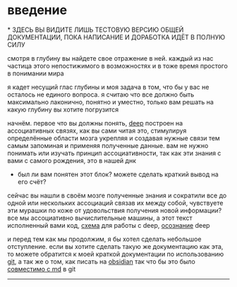 # введение
\* ЗДЕСЬ ВЫ ВИДИТЕ ЛИШЬ ТЕСТОВУЮ ВЕРСИЮ ОБЩЕЙ ДОКУМЕНТАЦИИ, ПОКА НАПИСАНИЕ И ДОРАБОТКА ИДЁТ В ПОЛНУЮ СИЛУ

смотря в глубину вы найдете свое отражение в ней. каждый из нас частица этого непостижимого в возможностях и в тоже время простого в понимании мира

я кадет несущий глас глубины и моя задача в том, что бы у вас не осталось не единого вопроса. я считаю что все должно быть максимально лаконично, понятно и уместно, только вам решать на какую глубину вы хотите погрузится

начнём. первое что вы должны понять, [deep](https://deep.foundation/) построен на ассоциативных связях, как вы сами читая это, стимулируя определённые области мозга укрепляя и создавая нужные связи тем самым запоминая и применяя полученные данные. вам не нужно понимать или изучать принцип ассоциативности, так как эти знания с вами с самого рождения, это в нашей днк
- был ли вам понятен этот блок? можете сделать краткий вывод на его счёт?

сейчас вы нашли в своём мозге полученные знания и сократили все до одной или нескольких ассоциаций связав их между собой, чувствуете эти мурашки по коже от удовольствия получения новой информации? все мы ассоциативно вычислительные машины, а этот текст исполненный вами код, [схема](scheme.md#схема) для работы с deep, [осознание](scheme.md#осознание) deep

и перед тем как мы продолжим, я бы хотел сделать небольшое отступление. если вы хотите сделать такую же документацию как эта, то можете обратится к моей краткой документации по использованию [git](git.md), а так же о том, как писать на [obsidian](https://obsidian.md/) так что бы это было [совместимо с md](syntax.md) в git


---